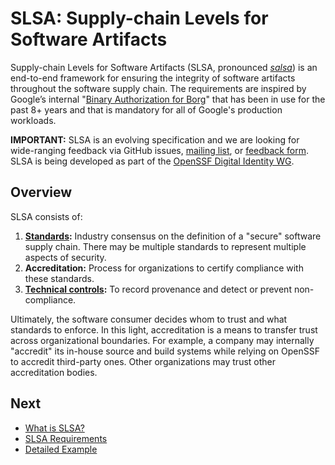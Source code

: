 # SLSA: Supply-chain Levels for Software Artifacts

Supply-chain Levels for Software Artifacts (SLSA, pronounced _[salsa]_) is an
end-to-end framework for ensuring the integrity of software artifacts throughout
the software supply chain. The requirements are inspired by Google’s internal
"[Binary Authorization for Borg]" that has been in use for the past 8+ years and
that is mandatory for all of Google's production workloads.

**IMPORTANT:** SLSA is an evolving specification and we are looking for
wide-ranging feedback via GitHub issues, [mailing list], or [feedback form].
SLSA is being developed as part of the [OpenSSF Digital Identity WG].

## Overview

SLSA consists of:

1.  **[Standards](requirements.md):** Industry consensus on the definition of a
    "secure" software supply chain. There may be multiple standards to represent
    multiple aspects of security.
2.  **Accreditation:** Process for organizations to certify compliance with
    these standards.
3.  **[Technical controls](controls/README.md):** To record provenance and
    detect or prevent non-compliance.

Ultimately, the software consumer decides whom to trust and what standards to
enforce. In this light, accreditation is a means to transfer trust across
organizational boundaries. For example, a company may internally "accredit" its
in-house source and build systems while relying on OpenSSF to accredit
third-party ones. Other organizations may trust other accreditation bodies.

## Next

*   [What is SLSA?](about.md)
*   [SLSA Requirements](requirements.md)
*   [Detailed Example](walkthrough.md)

[Binary Authorization for Borg]: https://cloud.google.com/security/binary-authorization-for-borg
[OpenSSF Digital Identity WG]: https://github.com/ossf/wg-digital-identity-attestation
[feedback form]: https://forms.gle/93QRfUqF7YY2mJDi9
[mailing list]: https://groups.google.com/g/slsa-discussion
[salsa]: https://www.google.com/search?q=how+to+pronounce+salsa
